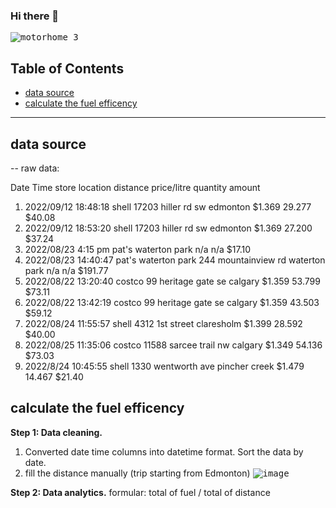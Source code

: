 ### Hi there 👋
<kbd>![motorhome 3](https://github.com/RobinLi2024/robinli2024/assets/170358474/8475902e-e754-4ce2-9a2e-d83f487b3d5c)</kbd>

<!--
**RobinLi2024/robinli2024** is a ✨ _special_ ✨ repository because its `README.md` (this file) appears on your GitHub profile.

Here are some ideas to get you started:

- 🔭 I’m currently working on ...
- 🌱 I’m currently learning ...
- 👯 I’m looking to collaborate on ...
- 🤔 I’m looking for help with ...
- 💬 Ask me about ...
- 📫 How to reach me: ...
- 😄 Pronouns: ...
- ⚡ Fun fact: ...
-->

## Table of Contents
- [data source](#data-source)
- [calculate the fuel efficency](#calculate-the-fuel-efficency)

***

## data source

-- raw data:
      
Date Time store location distance    price/litre quantity   amount
1.  2022/09/12 18:48:18 shell 17203 hiller rd sw edmonton    $1.369   29.277      $40.08
2.  2022/09/12 18:53:20 shell  17203 hiller rd sw edmonton   $1.369   27.200      $37.24
3.  2022/08/23 4:15 pm pat's waterton park n/a  n/a $17.10
4.  2022/08/23 14:40:47 pat's waterton park 244 mountainview rd waterton park n/a n/a $191.77
5.  2022/08/22 13:20:40 costco 99 heritage gate se calgary $1.359 53.799 $73.11
6.  2022/08/22 13:42:19 costco 99 heritage gate se calgary $1.359 43.503 $59.12
7.  2022/08/24 11:55:57 shell 4312 1st street claresholm $1.399 28.592 $40.00
8.  2022/08/25 11:35:06 costco 11588 sarcee trail nw calgary $1.349 54.136 $73.03
9.  2022/8/24 10:45:55 shell 1330 wentworth ave pincher creek $1.479 14.467 $21.40



## calculate the fuel efficency

**Step 1: Data cleaning.**
1. Converted date time columns into datetime format. Sort the data by date.
2. fill the distance manually (trip starting from Edmonton)
<kbd>![image](https://github.com/RobinLi2024/robinli2024/assets/170358474/5d3c3745-9c54-4f39-bb9c-d537c75cf422)</kbd>

**Step 2: Data analytics.**
  formular:
    total of fuel / total of distance
  
